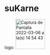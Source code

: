 # suKarne
logo:
<img width="99" alt="Captura de Pantalla 2022-03-06 a la(s) 14 54 43" src="https://user-images.githubusercontent.com/101068037/156941955-7040db57-dc09-4b4f-8913-af5729a485a9.png">
